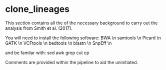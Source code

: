 # clone_lineages

This section contains all the of the necessary background to carry out the analysis from Smith et al. (2017).

You will need to install the following software:
BWA \n
samtools \n
Picard \n
GATK \n
VCFtools \n
bedtools \n
blastn \n
SnpEff \n

and be familar with:
sed
awk
grep
cut
cp

Comments are provided within the pipeline to aid the uninitiated.
